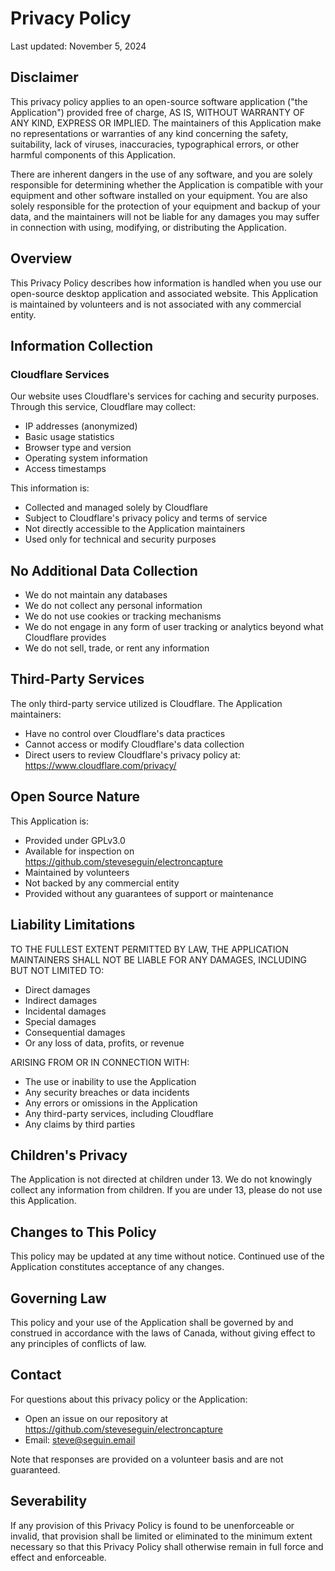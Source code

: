 # Privacy Policy

Last updated: November 5, 2024

## Disclaimer
This privacy policy applies to an open-source software application ("the Application") provided free of charge, AS IS, WITHOUT WARRANTY OF ANY KIND, EXPRESS OR IMPLIED. The maintainers of this Application make no representations or warranties of any kind concerning the safety, suitability, lack of viruses, inaccuracies, typographical errors, or other harmful components of this Application.

There are inherent dangers in the use of any software, and you are solely responsible for determining whether the Application is compatible with your equipment and other software installed on your equipment. You are also solely responsible for the protection of your equipment and backup of your data, and the maintainers will not be liable for any damages you may suffer in connection with using, modifying, or distributing the Application.

## Overview
This Privacy Policy describes how information is handled when you use our open-source desktop application and associated website. This Application is maintained by volunteers and is not associated with any commercial entity.

## Information Collection
### Cloudflare Services
Our website uses Cloudflare's services for caching and security purposes. Through this service, Cloudflare may collect:
- IP addresses (anonymized)
- Basic usage statistics
- Browser type and version
- Operating system information
- Access timestamps

This information is:
- Collected and managed solely by Cloudflare
- Subject to Cloudflare's privacy policy and terms of service
- Not directly accessible to the Application maintainers
- Used only for technical and security purposes

## No Additional Data Collection
- We do not maintain any databases
- We do not collect any personal information
- We do not use cookies or tracking mechanisms
- We do not engage in any form of user tracking or analytics beyond what Cloudflare provides
- We do not sell, trade, or rent any information

## Third-Party Services
The only third-party service utilized is Cloudflare. The Application maintainers:
- Have no control over Cloudflare's data practices
- Cannot access or modify Cloudflare's data collection
- Direct users to review Cloudflare's privacy policy at: https://www.cloudflare.com/privacy/

## Open Source Nature
This Application is:
- Provided under GPLv3.0
- Available for inspection on https://github.com/steveseguin/electroncapture
- Maintained by volunteers
- Not backed by any commercial entity
- Provided without any guarantees of support or maintenance

## Liability Limitations
TO THE FULLEST EXTENT PERMITTED BY LAW, THE APPLICATION MAINTAINERS SHALL NOT BE LIABLE FOR ANY DAMAGES, INCLUDING BUT NOT LIMITED TO:
- Direct damages
- Indirect damages
- Incidental damages
- Special damages
- Consequential damages
- Or any loss of data, profits, or revenue

ARISING FROM OR IN CONNECTION WITH:
- The use or inability to use the Application
- Any security breaches or data incidents
- Any errors or omissions in the Application
- Any third-party services, including Cloudflare
- Any claims by third parties

## Children's Privacy
The Application is not directed at children under 13. We do not knowingly collect any information from children. If you are under 13, please do not use this Application.

## Changes to This Policy
This policy may be updated at any time without notice. Continued use of the Application constitutes acceptance of any changes.

## Governing Law
This policy and your use of the Application shall be governed by and construed in accordance with the laws of Canada, without giving effect to any principles of conflicts of law.

## Contact
For questions about this privacy policy or the Application:
- Open an issue on our repository at https://github.com/steveseguin/electroncapture
- Email: steve@seguin.email

Note that responses are provided on a volunteer basis and are not guaranteed.

## Severability
If any provision of this Privacy Policy is found to be unenforceable or invalid, that provision shall be limited or eliminated to the minimum extent necessary so that this Privacy Policy shall otherwise remain in full force and effect and enforceable.
